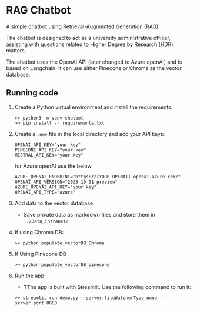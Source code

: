 # RAG Chatbot
A simple chatbot using Retrieval-Augmented Generation (RAG).

The chatbot is designed to act as a university administrative officer, assisting with questions related to Higher Degree by Research (HDR) matters.

The chatbot uses the OpenAI API (later changed to Azure openAI) and is based on Langchain. It can use either Pinecone or Chroma as the vector database.

## Running code
1. Create a Python virtual environment and install the requirements:
    ```
    >> python3 -m venv chatbot
    >> pip install -r requirements.txt
    ```
2. Create a `.env` file in the local directory and add your API keys:
   ```
   OPENAI_API_KEY="your key"
   PINECONE_API_KEY="your key"
   MISTRAL_API_KEY="your key"
   ```
   for Azure openAI use the below
   ```
   AZURE_OPENAI_ENDPOINT="https://[YOUR OPENAI].openai.azure.com/"
   OPENAI_API_VERSION="2023-10-01-preview"
   AZURE_OPENAI_API_KEY="your key"
   OPENAI_API_TYPE="azure"
   ```
4. Add data to the vector database:
   - Save private data as markdown files and store them in `../Data_intranet/`
5. If using Chroma DB:
    ```
    >> python populate_vectorDB_Chroma
    ```

6. If Using Pinecone DB
    ```
    >> python populate_vectorDB_pinecone
    ```

7. Run the app: 
   - TThe app is built with Streamlit. Use the following command to run it: 
    ```
    >> streamlit run demo.py --server.fileWatcherType none --server.port 8080
    ```

